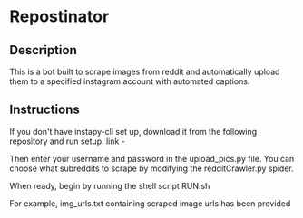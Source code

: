# Repostinator

## Description

This is a bot built to scrape images from reddit and automatically upload them to a specified instagram account with automated captions.

## Instructions

If you don't have instapy-cli set up, download it from the following repository and run setup.
link -

Then enter your username and password in the upload_pics.py file. You can choose what subreddits
to scrape by modifying the redditCrawler.py spider.

When ready, begin by running the shell script RUN.sh

For example, img_urls.txt containing scraped image urls has been provided
